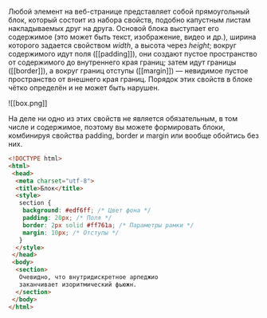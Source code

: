 Любой элемент на веб-странице представляет собой прямоугольный блок, который состоит из набора свойств, подобно капустным листам накладываемых друг на друга. Основой блока выступает его содержимое (это может быть текст, изображение, видео и др.), ширина которого задается свойством _width_, а высота через _height_; вокруг содержимого идут поля ([[padding]]), они создают пустое пространство от содержимого до внутреннего края границ; затем идут границы ([[border]]), а вокруг границ отступы ([[margin]]) — невидимое пустое пространство от внешнего края границ. Порядок этих свойств в блоке чётко определён и не может быть нарушен.

![[box.png]]

На деле ни одно из этих свойств не является обязательным, в том числе и содержимое, поэтому вы можете формировать блоки, комбинируя свойства padding, border и margin или вообще обойтись без них.

```html
<!DOCTYPE html>
<html>
 <head>
  <meta charset="utf-8">
  <title>Блок</title>
  <style>
   section {
    background: #edf6ff; /* Цвет фона */
    padding: 20px; /* Поля */
    border: 2px solid #ff761a; /* Параметры рамки */
    margin: 10px; /* Отступы */
   }
  </style>
 </head>
 <body>
  <section>
   Очевидно, что внутридискретное арпеджио 
   заканчивает изоритмический фьюжн. 
  </section>
 </body>
</html>
```

